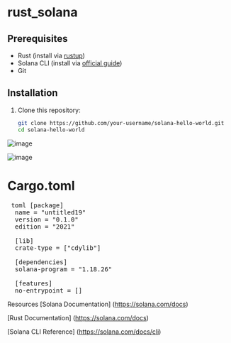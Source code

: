 # rust_solana

## Prerequisites

- Rust (install via [rustup](https://rustup.rs/))
- Solana CLI (install via [official guide](https://solana.com/docs/intro/installation))
- Git

## Installation

1. Clone this repository:
   ```bash
   git clone https://github.com/your-username/solana-hello-world.git
   cd solana-hello-world
![image](https://github.com/user-attachments/assets/9af3124a-d782-43a6-8775-bbc0037cafbc)


![image](https://github.com/user-attachments/assets/eb2db2a8-4ec7-4d26-a5e4-1374b3f4d3b0)

# Cargo.toml
<pre> toml [package] 
  name = "untitled19" 
  version = "0.1.0" 
  edition = "2021" 
  
  [lib] 
  crate-type = ["cdylib"] 
  
  [dependencies] 
  solana-program = "1.18.26" 
  
  [features] 
  no-entrypoint = [] </pre>

  Resources
[Solana Documentation] (https://solana.com/docs)

[Rust Documentation] (https://solana.com/docs)

[Solana CLI Reference] (https://solana.com/docs/cli)
